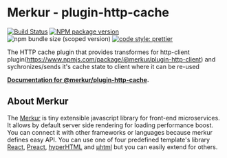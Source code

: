 # Merkur - plugin-http-cache

[![Build Status](https://github.com/mjancarik/merkur/workflows/CI/badge.svg)](https://travis-ci.com/mjancarik/merkur)
[![NPM package version](https://img.shields.io/npm/v/@merkur/plugin-http-cache/latest.svg)](https://www.npmjs.com/package/@merkur/plugin-http-cache)
![npm bundle size (scoped version)](https://img.shields.io/bundlephobia/minzip/@merkur/plugin-http-cache/latest)
[![code style: prettier](https://img.shields.io/badge/code_style-prettier-ff69b4.svg?style=flat-square)](https://github.com/prettier/prettier)

The HTTP cache plugin that provides transformes for http-client plugin(https://www.npmjs.com/package/@merkur/plugin-http-client) and sychronizes/sends it's cache state to client where it can be re-used

**[Documentation for @merkur/plugin-http-cache](https://merkur.js.org/docs/http-cache-plugin).**

## About Merkur

The [Merkur](https://merkur.js.org/) is tiny extensible javascript library for front-end microservices. It allows by default server side rendering for loading performance boost. You can connect it with other frameworks or languages because merkur defines easy API. You can use one of four predefined template's library [React](https://reactjs.org/), [Preact](https://preactjs.com/), [hyperHTML](https://viperhtml.js.org/hyper.html) and [µhtml](https://github.com/WebReflection/uhtml#readme) but you can easily extend for others.
